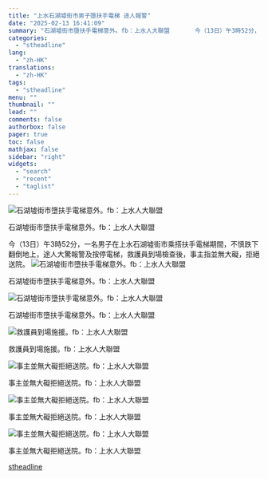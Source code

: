 ```yaml
---
title: "上水石湖墟街市男子墮扶手電梯 途人報警"
date: "2025-02-13 16:41:09"
summary: "石湖墟街市墮扶手電梯意外。fb：上水人大聯盟       今（13日）午3時52分，一名男子..."
categories:
  - "stheadline"
lang:
  - "zh-HK"
translations:
  - "zh-HK"
tags:
  - "stheadline"
menu: ""
thumbnail: ""
lead: ""
comments: false
authorbox: false
pager: true
toc: false
mathjax: false
sidebar: "right"
widgets:
  - "search"
  - "recent"
  - "taglist"
---
```


![石湖墟街市墮扶手電梯意外。fb：上水人大聯盟](https://image.stheadline.com/f/680p0/0x0/100/none/c4e16333b893c804aede45347d4cf815/stheadline/inewsmedia/20250213/_2025021316321327651.jpg)

石湖墟街市墮扶手電梯意外。fb：上水人大聯盟




今（13日）午3時52分，一名男子在上水石湖墟街市乘搭扶手電梯期間，不慎跌下翻倒地上，途人大驚報警及按停電梯，救護員到場檢查後，事主指並無大礙，拒絕送院。
 ![石湖墟街市墮扶手電梯意外。fb：上水人大聯盟](https://image.hkhl.hk/f/1024p0/0x0/100/none/da16358b64aea9c57eca1601e6d217ed/2025-02/01_12.jpg)


石湖墟街市墮扶手電梯意外。fb：上水人大聯盟



 ![石湖墟街市墮扶手電梯意外。fb：上水人大聯盟](https://image.hkhl.hk/f/1024p0/0x0/100/none/69f81efeafeb4a30a4dc181cf554d307/2025-02/04_11.jpg)


石湖墟街市墮扶手電梯意外。fb：上水人大聯盟



 ![救護員到場施援。fb：上水人大聯盟](https://image.hkhl.hk/f/1024p0/0x0/100/none/21707c75a6f83ef0b72e2bb9c363e2ae/2025-02/02_13.jpg)


救護員到場施援。fb：上水人大聯盟



 ![事主並無大礙拒絕送院。fb：上水人大聯盟](https://image.hkhl.hk/f/1024p0/0x0/100/none/dbcbfce66e11d6dd4a2337bcf70fcfaa/2025-02/06_7.jpg)


事主並無大礙拒絕送院。fb：上水人大聯盟



 ![事主並無大礙拒絕送院。fb：上水人大聯盟](https://image.hkhl.hk/f/1024p0/0x0/100/none/bf785b956ed6520fa8e9c172e3208ed1/2025-02/05_10.jpg)


事主並無大礙拒絕送院。fb：上水人大聯盟



 ![事主並無大礙拒絕送院。fb：上水人大聯盟](https://image.hkhl.hk/f/1024p0/0x0/100/none/111c9e79d34904b36d7bea31f895637f/2025-02/03_9.jpg)


事主並無大礙拒絕送院。fb：上水人大聯盟

[stheadline](https://std.stheadline.com/realtime/article/2052582/即時-港聞-上水石湖墟街市男子墮扶手電梯-途人報警)
